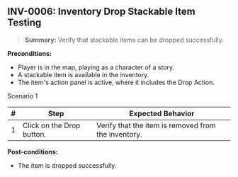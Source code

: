 ## **INV-0006:** Inventory Drop  Stackable Item Testing  

> **Summary:** Verify that stackable items can be dropped successfully.  <br>

**Preconditions:** 

- Player is in the map, playing as a character of a story.
- A stackable item is available in the inventory.
- The item's action panel is active, where it includes the Drop Action.

Scenario 1 

 | \# | Step | Expected Behavior | 
 |----|------|-------------------| 
|  1 |   Click on the Drop button.   | Verify that the item is removed from the inventory.   | 

**Post-conditions:**  

 - The item is dropped successfully.
